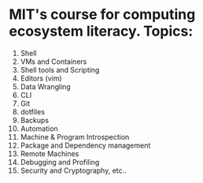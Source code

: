 # MIT's course for computing ecosystem literacy. Topics:
1. Shell
2. VMs and Containers
3. Shell tools and Scripting
4. Editors (vim)
5. Data Wrangling
6. CLI
7. Git
8. dotfiles
9. Backups
10. Automation
11. Machine & Program Introspection
12. Package and Dependency management
13. Remote Machines
14. Debugging and Profiling
15. Security and Cryptography, etc..
